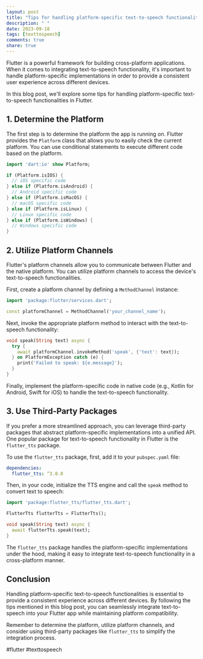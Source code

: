```yaml
---
layout: post
title: "Tips for handling platform-specific text-to-speech functionalities in Flutter."
description: " "
date: 2023-09-18
tags: [texttospeech]
comments: true
share: true
---
```


Flutter is a powerful framework for building cross-platform applications. When it comes to integrating text-to-speech functionality, it's important to handle platform-specific implementations in order to provide a consistent user experience across different devices.

In this blog post, we'll explore some tips for handling platform-specific text-to-speech functionalities in Flutter.

## 1. Determine the Platform

The first step is to determine the platform the app is running on. Flutter provides the `Platform` class that allows you to easily check the current platform. You can use conditional statements to execute different code based on the platform.

```dart
import 'dart:io' show Platform;

if (Platform.isIOS) {
  // iOS specific code
} else if (Platform.isAndroid) {
  // Android specific code
} else if (Platform.isMacOS) {
  // macOS specific code
} else if (Platform.isLinux) {
  // Linux specific code
} else if (Platform.isWindows) {
  // Windows specific code
}
```

## 2. Utilize Platform Channels

Flutter's platform channels allow you to communicate between Flutter and the native platform. You can utilize platform channels to access the device's text-to-speech functionalities.

First, create a platform channel by defining a `MethodChannel` instance:

```dart
import 'package:flutter/services.dart';

const platformChannel = MethodChannel('your_channel_name');
```

Next, invoke the appropriate platform method to interact with the text-to-speech functionality:

```dart
void speak(String text) async {
  try {
    await platformChannel.invokeMethod('speak', {'text': text});
  } on PlatformException catch (e) {
    print('Failed to speak: ${e.message}');
  }
}
```

Finally, implement the platform-specific code in native code (e.g., Kotlin for Android, Swift for iOS) to handle the text-to-speech functionality.

## 3. Use Third-Party Packages

If you prefer a more streamlined approach, you can leverage third-party packages that abstract platform-specific implementations into a unified API. One popular package for text-to-speech functionality in Flutter is the `flutter_tts` package.

To use the `flutter_tts` package, first, add it to your `pubspec.yaml` file:

```yaml
dependencies:
  flutter_tts: ^3.0.0
```

Then, in your code, initialize the TTS engine and call the `speak` method to convert text to speech:

```dart
import 'package:flutter_tts/flutter_tts.dart';

FlutterTts flutterTts = FlutterTts();

void speak(String text) async {
  await flutterTts.speak(text);
}
```

The `flutter_tts` package handles the platform-specific implementations under the hood, making it easy to integrate text-to-speech functionality in a cross-platform manner.

## Conclusion

Handling platform-specific text-to-speech functionalities is essential to provide a consistent experience across different devices. By following the tips mentioned in this blog post, you can seamlessly integrate text-to-speech into your Flutter app while maintaining platform compatibility.

Remember to determine the platform, utilize platform channels, and consider using third-party packages like `flutter_tts` to simplify the integration process.

#flutter #texttospeech